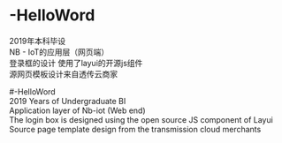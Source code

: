 # -HelloWord
2019年本科毕设  
  NB - IoT的应用层（网页端）  
    登录框的设计 使用了layui的开源js组件  
    源网页模板设计来自透传云商家  

#-HelloWord  
  2019 Years of Undergraduate BI  
    Application layer of Nb-iot (Web end)  
    The login box is designed using the open source JS component of Layui  Source page template design from the transmission cloud merchants
